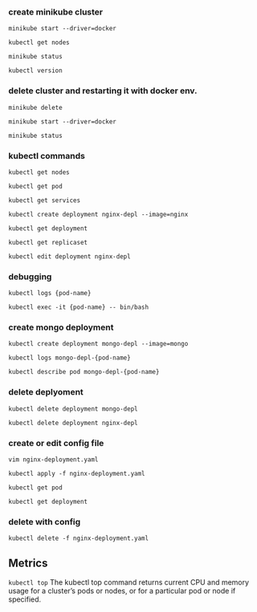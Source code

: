 ### create minikube cluster
`minikube start --driver=docker`

`kubectl get nodes`

`minikube status`

`kubectl version`

### delete cluster and restarting it with docker env.
`minikube delete`

`minikube start --driver=docker`

`minikube status`

### kubectl commands
`kubectl get nodes`

`kubectl get pod`

`kubectl get services`

`kubectl create deployment nginx-depl --image=nginx`

`kubectl get deployment`

`kubectl get replicaset`

`kubectl edit deployment nginx-depl`

### debugging
`kubectl logs {pod-name}`

`kubectl exec -it {pod-name} -- bin/bash`

### create mongo deployment
`kubectl create deployment mongo-depl --image=mongo`

`kubectl logs mongo-depl-{pod-name}`

`kubectl describe pod mongo-depl-{pod-name}`

### delete deplyoment
`kubectl delete deployment mongo-depl`

`kubectl delete deployment nginx-depl`

### create or edit config file
`vim nginx-deployment.yaml`

`kubectl apply -f nginx-deployment.yaml`

`kubectl get pod`

`kubectl get deployment`

### delete with config
`kubectl delete -f nginx-deployment.yaml`


## Metrics

`kubectl top` The kubectl top command returns current CPU and memory usage for a cluster’s pods or nodes, or for a particular pod or node if specified.




